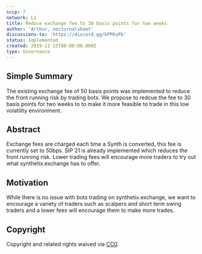 ```yaml
---
sccp: 7
network: L1
title: Reduce exchange fee to 30 basis points for two weeks
author: 'Arthur, nocturnalsheet'
discussions-to: 'https://discord.gg/kPPKsPb'
status: Implemented
created: 2019-11-15T00:00:00.000Z
type: Governance
---
```


## Simple Summary

<!--"If you can't explain it simply, you don't understand it well enough." Provide a simplified and layman-accessible explanation of the SCCP.-->

The existing exchange fee of 50 basis points was implemented to reduce the front running risk by trading bots. We propose to redcue the fee to 30 basis points for two weeks to to make it more feasible to trade in this low volatility environment.

## Abstract

<!--A short (~200 word) description of the variable change proposed.-->

Exchange fees are charged each time a Synth is converted, this fee is currently set to 50bps. SIP 21 is already implemented which reduces the front running risk. Lower trading fees will encourage more traders to try out what synthetix.exchange has to offer.

## Motivation

<!--The motivation is critical for SCCPs that want to update variables within Synthetix. It should clearly explain why the existing variable is not incentive aligned. SCCP submissions without sufficient motivation may be rejected outright.-->

While there is no issue with bots trading on synthetix.exchange, we want to encourage a variety of traders such as scalpers and short term swing traders and a lower fees will encourage them to make more trades.

## Copyright

Copyright and related rights waived via [CC0](https://creativecommons.org/publicdomain/zero/1.0/).
